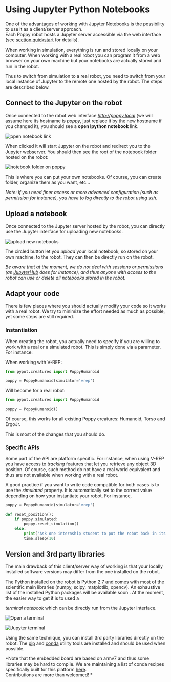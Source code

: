 # Using Jupyter Python Notebooks

One of the advantages of working with Jupyter Notebooks is the possibility to use it as a client/server approach.  
Each Poppy robot hosts a Jupyter server accessible via the web interface (see [section quickstart](../getting-started/program-the-robot.md) for details).

When working in simulation, everything is run and stored locally on your computer. When working with a real robot you can program it from a web browser on your own machine but your notebooks are actually stored and run in the robot.

Thus to switch from simulation to a real robot, you need to switch from your local instance of Jupyter to the remote one hosted by the robot. The steps are described below.

## Connect to the Jupyter on the robot

Once connected to the robot web interface *http://poppy.local* (we will assume here its hostname is *poppy*, just replace it by the new hostname if you changed it), you should see a **open Ipython notebook** link.

![open notebook link](../img/poppy_home.png)

When clicked it will start Jupyter on the robot and redirect you to the Jupyter webserver. You should then see the root of the notebook folder hosted on the robot:

![notebook folder on poppy](../img/jupyter/root-folder.jpg)

This is where you can put your own notebooks. Of course, you can create folder, organize them as you want, etc...

*Note: If you need finer access or more advanced configuration (such as permission for instance), you have to log directly to the robot using ssh.*

## Upload a notebook

Once connected to the Jupyter server hosted by the robot, you can directly use the Jupyter interface for uploading new notebooks.

![upload new notebooks](../img/jupyter/upload-notebooks.jpg)

The circled button let you *upload* your local notebook, so stored on your own machine, to the robot. They can then be directly run on the robot.

*Be aware that at the moment, we do not deal with sessions or permissions (as [JupyterHub](https://github.com/jupyter/jupyterhub) does for instance), and thus anyone with access to the robot can use or delete all notebooks stored in the robot.*

## Adapt your code

There is few places where you should actually modify your code so it works with a real robot. We try to minimize the effort needed as much as possible, yet some steps are still required.

### Instantiation

When creating the robot, you actually need to specify if you are willing to work with a real or a simulated robot. This is simply done via a parameter. For instance:

When working with V-REP:

```python
from pypot.creatures import PoppyHumanoid

poppy = PoppyHumanoid(simulator='vrep')
```

Will become for a real robot:

```python
from pypot.creatures import PoppyHumanoid

poppy = PoppyHumanoid()
```

Of course, this works for all existing Poppy creatures: Humanoid, Torso and ErgoJr.

This is most of the changes that you should do.

### Specific APIs

Some part of the API are platform specific. For instance, when using V-REP you have access to *tracking* features that let you retrieve any object 3D position. Of course, such method do not have a real world equivalent and thus are not available when working with a real robot.

A good practice if you want to write code compatible for both cases is to use the *simulated* property. It is automatically set to the correct value depending on how your instantiate your robot. For instance,

```python
poppy = PoppyHumanoid(simulator='vrep')

def reset_position():
    if poppy.simulated:
        poppy.reset_simulation()
    else:
        print('Ask one internship student to put the robot back in its origin position.')
        time.sleep(10)
```

## Version and 3rd party libraries

The main drawback of this client/server way of working is that your locally installed software versions may differ from the one installed on the robot.

The Python installed on the robot is Python 2.7 and comes with most of the scientific main libraries (numpy, scipy, matplotlib, opencv). An exhaustive list of the installed Python packages will be available soon <!-- (TODO!)-->. At the moment, the easier way to get it is to used a 

*terminal notebook* which can be directly run from the Jupyter interface.

![Open a terminal](../img/jupyter/open-terminal.jpg)

![Jupyter terminal](../img/jupyter/terminal.jpg)

Using the same technique, you can install 3rd party libraries directly on the robot. The [pip](https://pip.readthedocs.org) and [conda](http://conda.pydata.org/docs/) utility tools are installed and should be used when possible.

*Note that the embedded board are based on armv7 and thus some libraries may be hard to compile. We are maintaining a list of conda recipes specifically built for this platform [here](https://anaconda.org/poppy-project).  
Contributions are more than welcomed! *